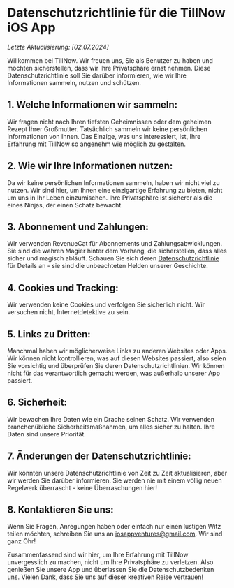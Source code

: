 # Datenschutzrichtlinie für die TillNow iOS App

*Letzte Aktualisierung: [02.07.2024]*

Willkommen bei TillNow. Wir freuen uns, Sie als Benutzer zu haben und möchten sicherstellen, dass wir Ihre Privatsphäre ernst nehmen. Diese Datenschutzrichtlinie soll Sie darüber informieren, wie wir Ihre Informationen sammeln, nutzen und schützen.

## 1. Welche Informationen wir sammeln:
Wir fragen nicht nach Ihren tiefsten Geheimnissen oder dem geheimen Rezept Ihrer Großmutter. Tatsächlich sammeln wir keine persönlichen Informationen von Ihnen. Das Einzige, was uns interessiert, ist, Ihre Erfahrung mit TillNow so angenehm wie möglich zu gestalten.

## 2. Wie wir Ihre Informationen nutzen:
Da wir keine persönlichen Informationen sammeln, haben wir nicht viel zu nutzen. Wir sind hier, um Ihnen eine einzigartige Erfahrung zu bieten, nicht um uns in Ihr Leben einzumischen. Ihre Privatsphäre ist sicherer als die eines Ninjas, der einen Schatz bewacht.

## 3. Abonnement und Zahlungen:
Wir verwenden RevenueCat für Abonnements und Zahlungsabwicklungen. Sie sind die wahren Magier hinter dem Vorhang, die sicherstellen, dass alles sicher und magisch abläuft. Schauen Sie sich deren [Datenschutzrichtlinie](https://www.revenuecat.com/privacy/) für Details an - sie sind die unbeachteten Helden unserer Geschichte.

## 4. Cookies und Tracking:
Wir verwenden keine Cookies und verfolgen Sie sicherlich nicht. Wir versuchen nicht, Internetdetektive zu sein.

## 5. Links zu Dritten:
Manchmal haben wir möglicherweise Links zu anderen Websites oder Apps. Wir können nicht kontrollieren, was auf diesen Websites passiert, also seien Sie vorsichtig und überprüfen Sie deren Datenschutzrichtlinien. Wir können nicht für das verantwortlich gemacht werden, was außerhalb unserer App passiert.

## 6. Sicherheit:
Wir bewachen Ihre Daten wie ein Drache seinen Schatz. Wir verwenden branchenübliche Sicherheitsmaßnahmen, um alles sicher zu halten. Ihre Daten sind unsere Priorität.

## 7. Änderungen der Datenschutzrichtlinie:
Wir könnten unsere Datenschutzrichtlinie von Zeit zu Zeit aktualisieren, aber wir werden Sie darüber informieren. Sie werden nie mit einem völlig neuen Regelwerk überrascht - keine Überraschungen hier!

## 8. Kontaktieren Sie uns:
Wenn Sie Fragen, Anregungen haben oder einfach nur einen lustigen Witz teilen möchten, schreiben Sie uns an iosappventures@gmail.com. Wir sind ganz Ohr!

Zusammenfassend sind wir hier, um Ihre Erfahrung mit TillNow unvergesslich zu machen, nicht um Ihre Privatsphäre zu verletzen. Also genießen Sie unsere App und überlassen Sie die Datenschutzbedenken uns. Vielen Dank, dass Sie uns auf dieser kreativen Reise vertrauen!
